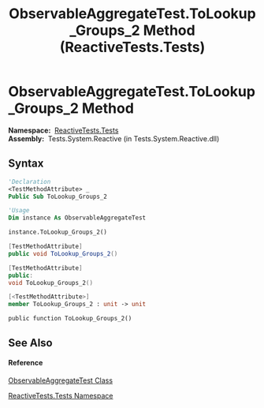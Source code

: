 ﻿---
title: ObservableAggregateTest.ToLookup_Groups_2 Method  (ReactiveTests.Tests)
TOCTitle: ToLookup_Groups_2 Method
ms:assetid: M:ReactiveTests.Tests.ObservableAggregateTest.ToLookup_Groups_2
ms:mtpsurl: https://msdn.microsoft.com/en-us/library/reactivetests.tests.observableaggregatetest.tolookup_groups_2(v=VS.103)
ms:contentKeyID: 36618935
ms.date: 06/28/2011
mtps_version: v=VS.103
f1_keywords:
- ReactiveTests.Tests.ObservableAggregateTest.ToLookup_Groups_2
dev_langs:
- CSharp
- JScript
- VB
- FSharp
- c++
---

# ObservableAggregateTest.ToLookup\_Groups\_2 Method

**Namespace:**  [ReactiveTests.Tests](hh289046\(v=vs.103\).md)  
**Assembly:**  Tests.System.Reactive (in Tests.System.Reactive.dll)

## Syntax

``` vb
'Declaration
<TestMethodAttribute> _
Public Sub ToLookup_Groups_2
```

``` vb
'Usage
Dim instance As ObservableAggregateTest

instance.ToLookup_Groups_2()
```

``` csharp
[TestMethodAttribute]
public void ToLookup_Groups_2()
```

``` c++
[TestMethodAttribute]
public:
void ToLookup_Groups_2()
```

``` fsharp
[<TestMethodAttribute>]
member ToLookup_Groups_2 : unit -> unit 
```

``` jscript
public function ToLookup_Groups_2()
```

## See Also

#### Reference

[ObservableAggregateTest Class](hh314823\(v=vs.103\).md)

[ReactiveTests.Tests Namespace](hh289046\(v=vs.103\).md)

